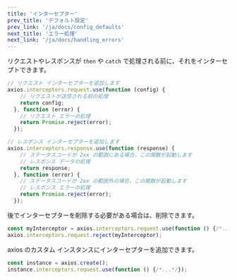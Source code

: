 ```yaml
---
title: 'インターセプター'
prev_title: 'デフォルト設定'
prev_link: '/ja/docs/config_defaults'
next_title: 'エラー処理'
next_link: '/ja/docs/handling_errors'
---
```


リクエストやレスポンスが `then` や `catch` で処理される前に、それをインターセプトできます。

```js
// リクエスト インターセプターを追加します
axios.interceptors.request.use(function (config) {
    // リクエストが送信される前の処理
    return config;
  }, function (error) {
    // リクエスト エラーの処理
    return Promise.reject(error);
  });

// レスポンス インターセプターを追加します
axios.interceptors.response.use(function (response) {
    // ステータスコードが 2xx の範囲にある場合、この関数が起動します
    // レスポンス データの処理
    return response;
  }, function (error) {
    // ステータスコードが 2xx の範囲外の場合、この関数が起動します
    // レスポンス エラーの処理
    return Promise.reject(error);
  });
```

後でインターセプターを削除する必要がある場合は、削除できます。

```js
const myInterceptor = axios.interceptors.request.use(function () {/*...*/});
axios.interceptors.request.reject(myInterceptor);
```

axios のカスタム インスタンスにインターセプターを追加できます。

```js
const instance = axios.create();
instance.interceptors.request.use(function () {/*...*/});
```
